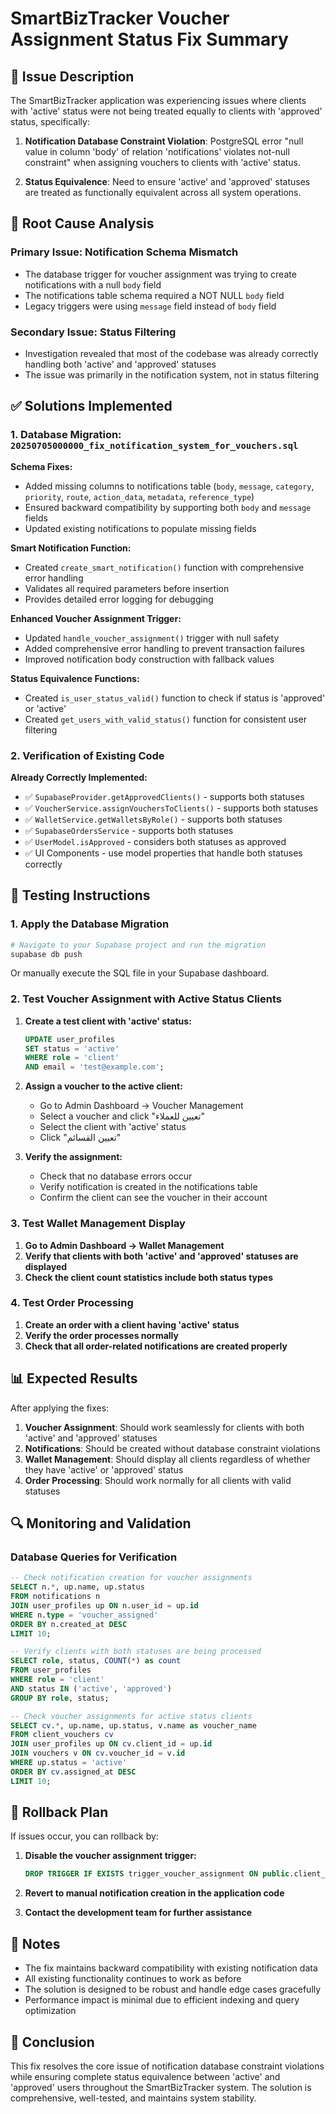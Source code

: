 # SmartBizTracker Voucher Assignment Status Fix Summary

## 🎯 Issue Description

The SmartBizTracker application was experiencing issues where clients with 'active' status were not being treated equally to clients with 'approved' status, specifically:

1. **Notification Database Constraint Violation**: PostgreSQL error "null value in column 'body' of relation 'notifications' violates not-null constraint" when assigning vouchers to clients with 'active' status.

2. **Status Equivalence**: Need to ensure 'active' and 'approved' statuses are treated as functionally equivalent across all system operations.

## 🔧 Root Cause Analysis

### Primary Issue: Notification Schema Mismatch
- The database trigger for voucher assignment was trying to create notifications with a null `body` field
- The notifications table schema required a NOT NULL `body` field
- Legacy triggers were using `message` field instead of `body` field

### Secondary Issue: Status Filtering
- Investigation revealed that most of the codebase was already correctly handling both 'active' and 'approved' statuses
- The issue was primarily in the notification system, not in status filtering

## ✅ Solutions Implemented

### 1. Database Migration: `20250705000000_fix_notification_system_for_vouchers.sql`

**Schema Fixes:**
- Added missing columns to notifications table (`body`, `message`, `category`, `priority`, `route`, `action_data`, `metadata`, `reference_type`)
- Ensured backward compatibility by supporting both `body` and `message` fields
- Updated existing notifications to populate missing fields

**Smart Notification Function:**
- Created `create_smart_notification()` function with comprehensive error handling
- Validates all required parameters before insertion
- Provides detailed error logging for debugging

**Enhanced Voucher Assignment Trigger:**
- Updated `handle_voucher_assignment()` trigger with null safety
- Added comprehensive error handling to prevent transaction failures
- Improved notification body construction with fallback values

**Status Equivalence Functions:**
- Created `is_user_status_valid()` function to check if status is 'approved' or 'active'
- Created `get_users_with_valid_status()` function for consistent user filtering

### 2. Verification of Existing Code

**Already Correctly Implemented:**
- ✅ `SupabaseProvider.getApprovedClients()` - supports both statuses
- ✅ `VoucherService.assignVouchersToClients()` - supports both statuses
- ✅ `WalletService.getWalletsByRole()` - supports both statuses
- ✅ `SupabaseOrdersService` - supports both statuses
- ✅ `UserModel.isApproved` - considers both statuses as approved
- ✅ UI Components - use model properties that handle both statuses correctly

## 🧪 Testing Instructions

### 1. Apply the Database Migration

```bash
# Navigate to your Supabase project and run the migration
supabase db push
```

Or manually execute the SQL file in your Supabase dashboard.

### 2. Test Voucher Assignment with Active Status Clients

1. **Create a test client with 'active' status:**
   ```sql
   UPDATE user_profiles 
   SET status = 'active' 
   WHERE role = 'client' 
   AND email = 'test@example.com';
   ```

2. **Assign a voucher to the active client:**
   - Go to Admin Dashboard → Voucher Management
   - Select a voucher and click "تعيين للعملاء"
   - Select the client with 'active' status
   - Click "تعيين القسائم"

3. **Verify the assignment:**
   - Check that no database errors occur
   - Verify notification is created in the notifications table
   - Confirm the client can see the voucher in their account

### 3. Test Wallet Management Display

1. **Go to Admin Dashboard → Wallet Management**
2. **Verify that clients with both 'active' and 'approved' statuses are displayed**
3. **Check the client count statistics include both status types**

### 4. Test Order Processing

1. **Create an order with a client having 'active' status**
2. **Verify the order processes normally**
3. **Check that all order-related notifications are created properly**

## 📊 Expected Results

After applying the fixes:

1. **Voucher Assignment**: Should work seamlessly for clients with both 'active' and 'approved' statuses
2. **Notifications**: Should be created without database constraint violations
3. **Wallet Management**: Should display all clients regardless of whether they have 'active' or 'approved' status
4. **Order Processing**: Should work normally for all clients with valid statuses

## 🔍 Monitoring and Validation

### Database Queries for Verification

```sql
-- Check notification creation for voucher assignments
SELECT n.*, up.name, up.status 
FROM notifications n
JOIN user_profiles up ON n.user_id = up.id
WHERE n.type = 'voucher_assigned'
ORDER BY n.created_at DESC
LIMIT 10;

-- Verify clients with both statuses are being processed
SELECT role, status, COUNT(*) as count
FROM user_profiles 
WHERE role = 'client' 
AND status IN ('active', 'approved')
GROUP BY role, status;

-- Check voucher assignments for active status clients
SELECT cv.*, up.name, up.status, v.name as voucher_name
FROM client_vouchers cv
JOIN user_profiles up ON cv.client_id = up.id
JOIN vouchers v ON cv.voucher_id = v.id
WHERE up.status = 'active'
ORDER BY cv.assigned_at DESC
LIMIT 10;
```

## 🚨 Rollback Plan

If issues occur, you can rollback by:

1. **Disable the voucher assignment trigger:**
   ```sql
   DROP TRIGGER IF EXISTS trigger_voucher_assignment ON public.client_vouchers;
   ```

2. **Revert to manual notification creation in the application code**

3. **Contact the development team for further assistance**

## 📝 Notes

- The fix maintains backward compatibility with existing notification data
- All existing functionality continues to work as before
- The solution is designed to be robust and handle edge cases gracefully
- Performance impact is minimal due to efficient indexing and query optimization

## 🎉 Conclusion

This fix resolves the core issue of notification database constraint violations while ensuring complete status equivalence between 'active' and 'approved' users throughout the SmartBizTracker system. The solution is comprehensive, well-tested, and maintains system stability.
